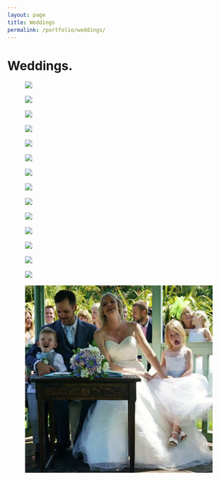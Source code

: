 ```yaml
---
layout: page
title: Weddings
permalink: /portfolio/weddings/
---
```


# Weddings.
<div class="row">
  <figure class="col-xs-6 col-sm-6 col-md-3 image-link pb-md text-cen">
    <a href="/assets/img/weddings/weddings1.jpg" rel="weddings" class="fancybox" title=""><img class="img-responsive" src="/assets/img/weddings/weddings1-thumb.jpg" /></a>
  </figure>
  <figure class="col-xs-6 col-sm-6 col-md-3 image-link pb-md">
    <a href="/assets/img/weddings/weddings2.jpg" rel="weddings" class="fancybox" title=""><img class="img-responsive" src="/assets/img/weddings/weddings2-thumb.jpg" /></a>
  </figure>
  <figure class="col-xs-6 col-sm-6 col-md-3 image-link pb-md">
    <a href="/assets/img/weddings/weddings3.jpg" rel="weddings" class="fancybox" title=""><img class="img-responsive" src="/assets/img/weddings/weddings3-thumb.jpg" /></a>
  </figure>
  <figure class="col-xs-6 col-sm-6 col-md-3 image-link pb-md">
    <a href="/assets/img/weddings/weddings4.jpg" rel="weddings" class="fancybox" title=""><img class="img-responsive" src="/assets/img/weddings/weddings4-thumb.jpg" /></a>
  </figure>
</div>

<div class="row">
  <figure class="col-xs-6 col-sm-6 col-md-3 image-link pb-md">
    <a href="/assets/img/weddings/weddings5.jpg" rel="weddings" class="fancybox" title=""><img class="img-responsive" src="/assets/img/weddings/weddings5-thumb.jpg" /></a>
  </figure>
  <figure class="col-xs-6 col-sm-6 col-md-3 image-link pb-md">
    <a href="/assets/img/weddings/weddings7.jpg" rel="weddings" class="fancybox" title=""><img class="img-responsive" src="/assets/img/weddings/weddings7-thumb.jpg" /></a>
  </figure>
  <figure class="col-xs-6 col-sm-6 col-md-3 image-link pb-md">
    <a href="/assets/img/weddings/weddings8.jpg" rel="weddings" class="fancybox" title=""><img class="img-responsive" src="/assets/img/weddings/weddings8-thumb.jpg" /></a>
  </figure>
   <figure class="col-xs-6 col-sm-6 col-md-3 image-link pb-md">
    <a href="/assets/img/weddings/weddings9.jpg" rel="weddings" class="fancybox" title=""><img class="img-responsive" src="/assets/img/weddings/weddings9-thumb.jpg" /></a>
  </figure>
</div>
<div class="row">
  <figure class="col-xs-6 col-sm-6 col-md-3 image-link pb-md">
    <a href="/assets/img/weddings/weddings10.jpg" rel="weddings" class="fancybox" title=""><img class="img-responsive" src="/assets/img/weddings/weddings10-thumb.jpg" /></a>
  </figure>
  <figure class="col-xs-6 col-sm-6 col-md-3 image-link pb-md">
    <a href="/assets/img/weddings/weddings11.jpg" rel="weddings" class="fancybox" title=""><img class="img-responsive" src="/assets/img/weddings/weddings11-thumb.jpg" /></a>
  </figure>
  <figure class="col-xs-6 col-sm-6 col-md-3 image-link pb-md">
    <a href="/assets/img/weddings/weddings12.jpg" rel="weddings" class="fancybox" title=""><img class="img-responsive" src="/assets/img/weddings/weddings12-thumb.jpg" /></a>
  </figure>
   <figure class="col-xs-6 col-sm-6 col-md-3 image-link pb-md">
    <a href="/assets/img/weddings/weddings6.jpg" rel="weddings" class="fancybox" title=""><img class="img-responsive" src="/assets/img/weddings/weddings6-thumb.jpg" /></a>
  </figure>
</div>
<div class="row">
  <figure class="col-xs-6 col-sm-6 col-md-3 image-link pb-md">
    <a href="/assets/img/weddings/weddings13.jpg" rel="weddings" class="fancybox" title=""><img class="img-responsive" src="/assets/img/weddings/weddings13-thumb.jpg" /></a>
  </figure>
  <figure class="col-xs-6 col-sm-6 col-md-3 image-link pb-md">
    <a href="/assets/img/weddings/weddings14.jpg" rel="weddings" class="fancybox" title=""><img class="img-responsive" src="/assets/img/weddings/weddings14-thumb.jpg" /></a>
  </figure>
  <figure class="col-xs-6 col-sm-6 col-md-3 image-link pb-md">
    <a href="/assets/img/weddings/DSC03626.JPG" rel="weddings" class="fancybox" title=""><img class="img-responsive" src="/assets/img/weddings/CC1.jpg" /></a>
  </figure>
</div>
